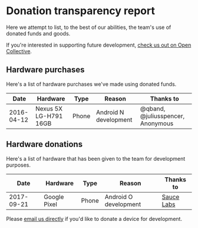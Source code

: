 # Donation transparency report

Here we attempt to list, to the best of our abilities, the team's use of donated funds and goods.

If you're interested in supporting future development, [check us out on Open Collective](https://opencollective.com/openstf).

## Hardware purchases

Here's a list of hardware purchases we've made using donated funds.

| Date | Hardware | Type | Reason | Thanks to |
|------|----------|------|--------|-----------|
| 2016-04-12 | Nexus 5X LG-H791 16GB | Phone | Android N development | @qband, @juliusspencer, Anonymous |

## Hardware donations

Here's a list of hardware that has been given to the team for development purposes.

| Date | Hardware | Type | Reason | Thanks to |
|------|----------|------|--------|-----------|
| 2017-09-21 | Google Pixel | Phone | Android O development | [Sauce Labs](https://saucelabs.com/) |

Please [email us directly](mailto:contact@openstf.io) if you'd like to donate a device for development.
